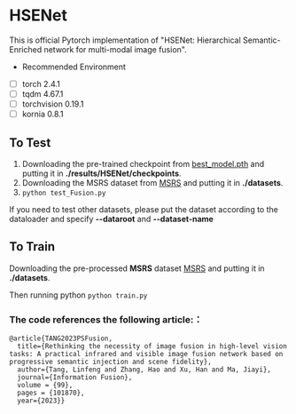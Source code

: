 # HSENet
This is official Pytorch implementation of "HSENet: Hierarchical Semantic-Enriched network for multi-modal image fusion".

 - Recommended Environment

 - [ ] torch  2.4.1
 - [ ] tqdm 4.67.1
 - [ ] torchvision 0.19.1
 - [ ] kornia 0.8.1
## To Test
1. Downloading the pre-trained checkpoint from [best_model.pth]() and putting it in **./results/HSENet/checkpoints**.
2. Downloading the MSRS dataset from [MSRS](https://pan.baidu.com/s/18q_3IEHKZ48YBy2PzsOtRQ?pwd=MSRS) and putting it in **./datasets**.
3. `python test_Fusion.py`

If you need to test other datasets, please put the dataset according to the dataloader and specify **--dataroot** and **--dataset-name**

## To Train 
Downloading the pre-processed **MSRS** dataset [MSRS](https://pan.baidu.com/s/18q_3IEHKZ48YBy2PzsOtRQ?pwd=MSRS) and putting it in **./datasets**.

Then running python `python train.py`


### The code references the following article:：
```
@article{TANG2023PSFusion, 
  title={Rethinking the necessity of image fusion in high-level vision tasks: A practical infrared and visible image fusion network based on progressive semantic injection and scene fidelity}, 
  author={Tang, Linfeng and Zhang, Hao and Xu, Han and Ma, Jiayi}, 
  journal={Information Fusion}, 
  volume = {99}, 
  pages = {101870}, 
  year={2023}}
```
